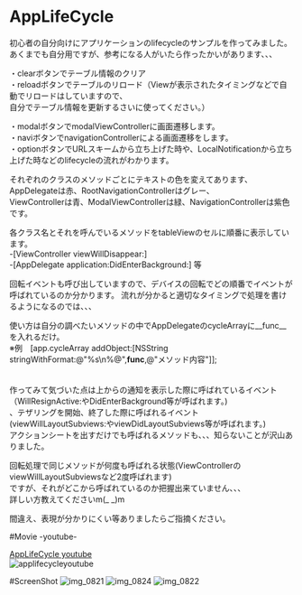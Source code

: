 AppLifeCycle
============

初心者の自分向けにアプリケーションのlifecycleのサンプルを作ってみました。  
あくまでも自分用ですが、参考になる人がいたら作ったかいがあります、、、  


・clearボタンでテーブル情報のクリア    
・reloadボタンでテーブルのリロード（Viewが表示されたタイミングなどで自動でリロードはしていますので、  
自分でテーブル情報を更新するさいに使ってください。）

・modalボタンでmodalViewControllerに画面遷移します。   
・naviボタンでnavigationControllerによる画面遷移をします。   
・optionボタンでURLスキームから立ち上げた時や、LocalNotificationから立ち上げた時などのlifecycleの流れがわかります。


  
それぞれのクラスのメソッドごとにテキストの色を変えてあります、AppDelegateは赤、RootNavigationControllerはグレー、  
ViewControllerは青、ModalViewControllerは緑、NavigationControllerは紫色です。

各クラス名とそれを呼んでいるメソッドをtableViewのセルに順番に表示しています。   
-[ViewController viewWillDisappear:]   
-[AppDelegate application:DidEnterBackground:]  等   
   
回転イベントも呼び出していますので、デバイスの回転でどの順番でイベントが呼ばれているのか分かります。
流れが分かると適切なタイミングで処理を書けるようになるのでは、、、  


使い方は自分の調べたいメソッドの中でAppDelegateのcycleArrayに__func__を入れるだけ。  
※例　[app.cycleArray addObject:[NSString stringWithFormat:@"%s\n%@",__func__,@"メソッド内容"]];   
　　
  
作ってみて気づいた点は上からの通知を表示した際に呼ばれているイベント  
（WillResignActive:やDidEnterBackground等が呼ばれます。)  
、テザリングを開始、終了した際に呼ばれるイベント(viewWillLayoutSubviews:やviewDidLayoutSubviews等が呼ばれます。)  
アクションシートを出すだけでも呼ばれるメソッドも、、、知らないことが沢山ありました。

回転処理で同じメソッドが何度も呼ばれる状態(ViewControllerのviewWillLayoutSubviewsなど2度呼ばれます)  
ですが、それがどこから呼ばれているのか把握出来ていません、、、  
詳しい方教えてくださいm(_ _)m
　　

間違え、表現が分かりにくい等ありましたらご指摘ください。  


#Movie -youtube-  


[AppLifeCycle youtube](http://youtu.be/qB8nCJn7ihw "AppLifeCycle youtube")  
![applifecycleyoutube](https://f.cloud.github.com/assets/871484/1024489/bb5664f2-0e26-11e3-83bf-6bc6d5403f5c.png)


#ScreenShot
![img_0821](https://f.cloud.github.com/assets/871484/1022208/48ee74c2-0d6d-11e3-9ebc-fe329f488f3a.png)
![img_0824](https://f.cloud.github.com/assets/871484/1022271/1cccba1c-0d76-11e3-91d2-cf77bc7f3ac3.png)
![img_0822](https://f.cloud.github.com/assets/871484/1022267/be498894-0d75-11e3-967a-70122d88cc40.png)
